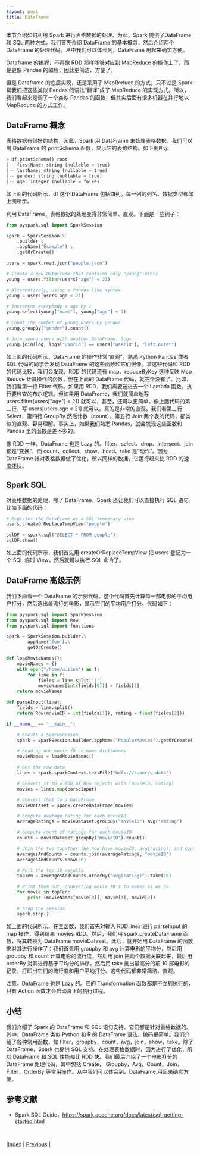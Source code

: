 ```yaml
---
layout: post
title: DataFrame
---
```


本节介绍如何利用 Spark 进行表格数据的处理。为此，Spark 提供了DataFrame 和 SQL 两种方式。我们首先介绍 DataFrame 的基本概念，然后介绍两个 DataFrame 的处理代码。从中我们可以体会到，DataFrame 用起来确实方便。

Dataframe 的编程，不再像 RDD 那样能够对应到 MapReduce 的操作上了，而是更像 Pandas 的编程，因此更简洁、方便了。

但是 Dataframe 的底层实现，还是采用了 MapReduce 的方式。只不过是 Spark 帮我们把这些类似 Pandas 的语法“翻译”成了 MapReduce 的实现方式。所以，我们看起来是调了一个类似 Pandas 的函数，但其实后面有很多机器在并行地以 MapReduce 的方式工作。

## DataFrame 概念

表格数据有很好的结构，因此，Spark 用 DataFrame 来处理表格数据。我们可以用 DataFrame 的 printSchema 函数，显示它的表格结构。如下例所示

```py
> df.printSchema() root
|-- firstName: string (nullable = true)
|-- lastName: string (nullable = true)
|-- gender: string (nullable = true)
|-- age: integer (nullable = false)
```

如上面的代码所示，df 这个 DataFrame 包括四列。每一列的列名、数据类型都如上图所示。

利用 DataFrame，表格数据的处理变得非常简单、直观。下面是一些例子：

```py
from pyspark.sql import SparkSession

spark = SparkSession \
    .builder \
    .appName("Example") \
    .getOrCreate()

users = spark.read.json("people.json")

# Create a new DataFrame that contains only "young" users
young = users.filter(users["age"] < 21)

# Alternatively, using a Pandas-like syntax
young = users[users.age < 21]

# Increment everybody's age by 1
young.select(young["name"], young["age"] + 1) 

# Count the number of young users by gender
young.groupBy("gender").count()

# Join young users with another DataFrame, logs
young.join(log, logs["userId"] == users["userId"], "left_outer")
```

如上面的代码所示，DataFrame 的操作非常“直观”。熟悉 Python Pandas 或者 SQL 代码的同学会发现 DataFrame 的这些函数和它们很像。拿这些代码和 RDD 的代码比较，我们会发现，RDD 的代码还有 map、reduceByKey 这种反映 Map Reduce 计算操作的函数，但在上面的 DataFrame 代码，就完全没有了。比如，我们看第一行 Filter 代码。如果用 RDD，我们需要送进去一个 Lambda 函数，执行要检查的布尔逻辑。但如果用 DataFrame，我们就简单地写 users.filter(users["age"] < 21) 就可以，甚至，还可以更简单，像上面代码的第二行，写 users[users.age < 21] 就可以。真的是非常的直观。我们看第三行 Select，第四行 GroupBy 然后计数（count），第五行 Join 两个表的代码，都类似的直观、容易理解。事实上，如果我们熟悉 Pandas，就会发现这些函数和 Pandas 里的函数是差不多的。

像 RDD 一样，DataFrame 也是 Lazy 的。filter、select、drop、intersect、join 都是“变换”，而 count、collect、show、head、take 是“动作”。因为 DataFrame 针对表格数据做了优化，所以同样的数据，它运行起来比 RDD 的速度还快。

## Spark SQL

对表格数据的处理，除了 DataFrame，Spark 还让我们可以直接执行 SQL 语句。比如下面的代码：

```py
# Register the DataFrame as a SQL temporary view
users.createOrReplaceTempView("people")

sqlDF = spark.sql("SELECT * FROM people")
sqlDF.show()
```

如上面的代码所示，我们首先用 createOrReplaceTempView 把 users 登记为一个 SQL 临时 View，然后就可以执行 SQL 命令了。

## DataFrame 高级示例

我们下面看一个 DataFrame 的示例代码。这个代码首先计算每一部电影的平均用户打分，然后选出最流行的电影，显示它们的平均用户打分。代码如下：

```py
from pyspark.sql import SparkSession
from pyspark.sql import Row
from pyspark.sql import functions

spark = SparkSession.builder.\
        appName('foo').\
        getOrCreate()

def loadMovieNames():
    movieNames = {}
    with open("/home/u.item") as f:
        for line in f:
            fields = line.split('|')
            movieNames[int(fields[0])] = fields[1]
    return movieNames

def parseInput(line):
    fields = line.split()
    return Row(movieID = int(fields[1]), rating = float(fields[2]))

if __name__ == "__main__":

    # Create a SparkSession
    spark = SparkSession.builder.appName("PopularMovies").getOrCreate()

    # Load up our movie ID -> name dictionary
    movieNames = loadMovieNames()

    # Get the raw data
    lines = spark.sparkContext.textFile("hdfs:///user/u.data")

    # Convert it to a RDD of Row objects with (movieID, rating)
    movies = lines.map(parseInput)

    # Convert that to a DataFrame
    movieDataset = spark.createDataFrame(movies)

    # Compute average rating for each movieID
    averageRatings = movieDataset.groupBy("movieID").avg("rating")

    # Compute count of ratings for each movieID
    counts = movieDataset.groupBy("movieID").count()

    # Join the two together (We now have movieID, avg(rating), and count columns)
    averagesAndCounts = counts.join(averageRatings, "movieID")
    averagesAndCounts.show(20)

    # Pull the top 10 results
    topTen = averagesAndCounts.orderBy("avg(rating)").take(10)

    # Print them out, converting movie ID's to names as we go.
    for movie in topTen:
        print (movieNames[movie[0]], movie[1], movie[2])

    # Stop the session
    spark.stop()

```

如上面的代码所示，在主函数，我们首先对输入 RDD lines 进行 parseInput 的 map 操作，得到结果 movies RDD。然后，我们用 spark.createDataFrame 函数，将其转换为 DataFrame movieDataset。此后，就开始用 DataFrame 的函数来对其进行操作了：我们首先用 groupby 和 avg 计算电影的平均分，然后用 groupby 和 count 计算电影的流行度，然后用 join 把两个数据关联起来，最后用 orderBy 对其进行基于平均分的排序，然后用 take 挑出最高分的前 10 部电影的记录，打印出它们的流行度和用户平均打分。这些代码都非常简洁、直观。

注意，DataFrame 也是 Lazy 的。它的 Transformation 函数都是不立刻执行的，只有 Action 函数才会启动真正的执行过程。

## 小结

我们介绍了 Spark 的 DataFrame 和 SQL 语句支持。它们都是针对表格数据的。其中，DataFrame 类似 Python 和 R 的 DataFrame 语法，编码更简单。我们介绍了各种常用函数，如 filter，groupby，count，avg，join，show，take。除了 DataFrame，Spark 也提供 SQL 支持。在处理表格数据时，因为进行了优化，所以 DataFrame 和 SQL 性能都比 RDD 快。我们最后介绍了一个电影打分的 DataFrame 处理代码，其中包括 Create， Groupby，Avg，Count，Join，Filter，OrderBy 等常用操作。从中我们可以体会到，DataFrame 用起来确实方便。

## 参考文献

- Spark SQL Guide，https://spark.apache.org/docs/latest/sql-getting-started.html

<br/>

|[Index](../) | [Previous](5-rdd-example) |
